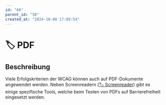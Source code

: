 ```yaml
---
id: "66"
parent_id: "58"
created_at: "2024-10-08 17:09:54"
---
```


# 🏷️ PDF

## Beschreibung

Viele Erfolgskriterien der WCAG können auch auf PDF-Dokumente angewendet werden. Neben Screenreadern ([🏷️ Screenreader](/de/tags/screenreader)) gibt es einige spezifische Tools, welche beim Testen von PDFs auf Barrierefreiheit eingesetzt werden.
